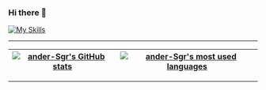 ### Hi there 👋


[![My Skills](https://skillicons.dev/icons?i=js,html,css,c,react,php,laravel)](https://skillicons.dev)

---
| [![ander-Sgr's GitHub stats](https://github-readme-stats.vercel.app/api?username=ander-Sgr&count_private=true&show_icons=true&hide=issues&hide_border=true&theme=onedark)](https://github.com/ander-Sgr?tab=repositories) | [![ander-Sgr's most used languages](https://github-readme-stats.vercel.app/api/top-langs/?username=ander-Sgr&layout=compact&hide_border=true&theme=onedark)](https://github.com/ander-Sgr?tab=repositories) |
|:-:|:-:|

---

<!--
**ander-Sgr/ander-Sgr** is a ✨ _special_ ✨ repository because its `README.md` (this file) appears on your GitHub profile.

Here are some ideas to get you started:

- 🔭 I’m currently working on ...
- 🌱 I’m currently learning ...
- 👯 I’m looking to collaborate on ...
- 🤔 I’m looking for help with ...
- 💬 Ask me about ...
- 📫 How to reach me: ...
- 😄 Pronouns: ...
- ⚡ Fun fact: ...
-->
